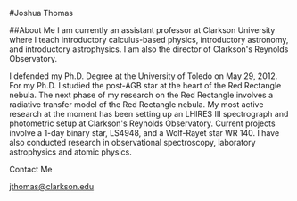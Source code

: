 #Joshua Thomas

##About Me
I am currently an assistant professor at Clarkson University where I teach introductory calculus-based physics, introductory astronomy, and introductory astrophysics. I am also the director of Clarkson's Reynolds Observatory.

I defended my Ph.D. Degree at the University of Toledo on May 29, 2012. For my Ph.D. I studied the post-AGB star at the heart of the Red Rectangle nebula. The next phase of my research on the Red Rectangle involves a radiative transfer model of the Red Rectangle nebula. My most active research at the moment has been setting up an LHIRES III spectrograph and photometric setup at Clarkson's Reynolds Observatory. Current projects involve a 1-day binary star, LS4948, and a Wolf-Rayet star WR 140. I have also conducted research in observational spectroscopy, laboratory astrophysics and atomic physics.

Contact Me

jthomas@clarkson.edu
